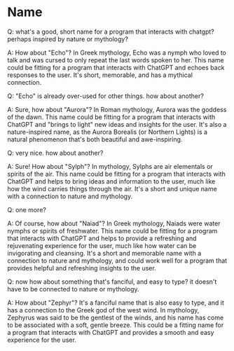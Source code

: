 # Name

Q: what's a good, short name for a program that interacts with chatgpt? perhaps inspired by nature or mythology?

A: How about "Echo"? In Greek mythology, Echo was a nymph who loved to talk and was cursed to only repeat the last words spoken to her. This name could be fitting for a program that interacts with ChatGPT and echoes back responses to the user. It's short, memorable, and has a mythical connection.

Q: "Echo" is already over-used for other things. how about another?

A: Sure, how about "Aurora"? In Roman mythology, Aurora was the goddess of the dawn. This name could be fitting for a program that interacts with ChatGPT and "brings to light" new ideas and insights for the user. It's also a nature-inspired name, as the Aurora Borealis (or Northern Lights) is a natural phenomenon that's both beautiful and awe-inspiring.

Q: very nice. how about another?

A: Sure! How about "Sylph"? In mythology, Sylphs are air elementals or spirits of the air. This name could be fitting for a program that interacts with ChatGPT and helps to bring ideas and information to the user, much like how the wind carries things through the air. It's a short and unique name with a connection to nature and mythology.

Q: one more?

A: Of course, how about "Naiad"? In Greek mythology, Naiads were water nymphs or spirits of freshwater. This name could be fitting for a program that interacts with ChatGPT and helps to provide a refreshing and rejuvenating experience for the user, much like how water can be invigorating and cleansing. It's a short and memorable name with a connection to nature and mythology, and could work well for a program that provides helpful and refreshing insights to the user.

Q: now how about something that's fanciful, and easy to type? it doesn't have to be connected to nature or mythology.

A: How about "Zephyr"? It's a fanciful name that is also easy to type, and it has a connection to the Greek god of the west wind. In mythology, Zephyrus was said to be the gentlest of the winds, and his name has come to be associated with a soft, gentle breeze. This could be a fitting name for a program that interacts with ChatGPT and provides a smooth and easy experience for the user.